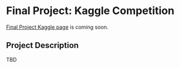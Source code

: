# Final Project: Kaggle Competition

[Final Project Kaggle page]() is coming soon.

## Project Description

TBD
